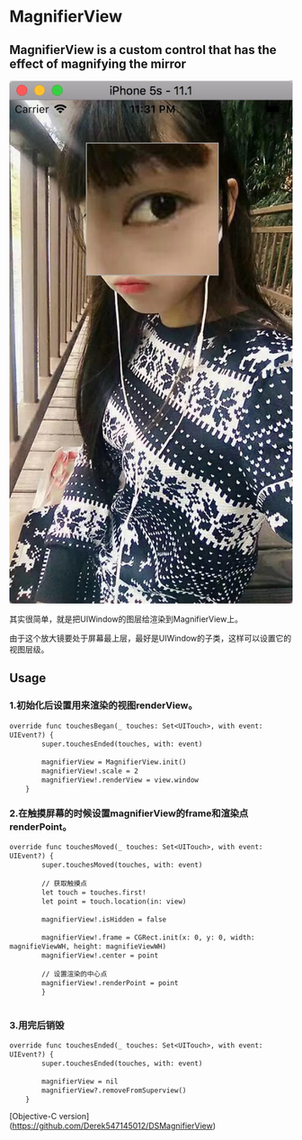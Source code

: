 # MagnifierView
## MagnifierView is a custom control that has the effect of magnifying the mirror


![放大镜效果](https://github.com/dongxiexidu/MagnifierView_demo/blob/master/demo.png)

其实很简单，就是把UIWindow的图层给渲染到MagnifierView上。

由于这个放大镜要处于屏幕最上层，最好是UIWindow的子类，这样可以设置它的视图层级。

## Usage

### 1.初始化后设置用来渲染的视图renderView。

```
override func touchesBegan(_ touches: Set<UITouch>, with event: UIEvent?) {
        super.touchesEnded(touches, with: event)
        
        magnifierView = MagnifierView.init()
        magnifierView!.scale = 2
        magnifierView!.renderView = view.window
    }
```

### 2.在触摸屏幕的时候设置magnifierView的frame和渲染点renderPoint。

```
override func touchesMoved(_ touches: Set<UITouch>, with event: UIEvent?) {
        super.touchesMoved(touches, with: event)

        // 获取触摸点
        let touch = touches.first!
        let point = touch.location(in: view)
        
        magnifierView!.isHidden = false
        
        magnifierView!.frame = CGRect.init(x: 0, y: 0, width: magnifieViewWH, height: magnifieViewWH)
        magnifierView!.center = point
        
        // 设置渲染的中心点
        magnifierView!.renderPoint = point
        }
        
```

### 3.用完后销毁

```
override func touchesEnded(_ touches: Set<UITouch>, with event: UIEvent?) {
        super.touchesEnded(touches, with: event)
        
        magnifierView = nil
        magnifierView?.removeFromSuperview()
    }
```

[Objective-C version] (https://github.com/Derek547145012/DSMagnifierView)
